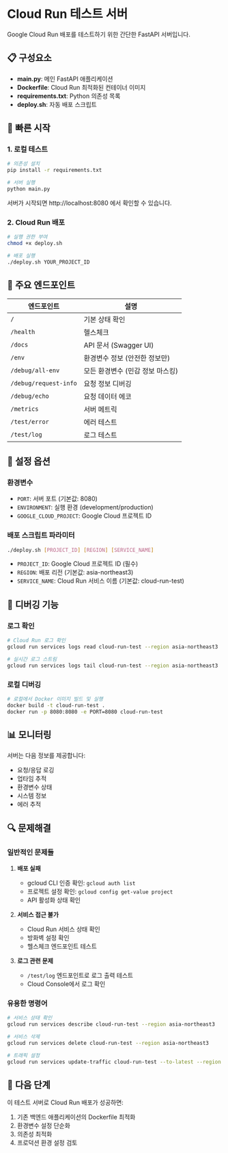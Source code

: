 # Cloud Run 테스트 서버

Google Cloud Run 배포를 테스트하기 위한 간단한 FastAPI 서버입니다.

## 📋 구성요소

- **main.py**: 메인 FastAPI 애플리케이션
- **Dockerfile**: Cloud Run 최적화된 컨테이너 이미지
- **requirements.txt**: Python 의존성 목록
- **deploy.sh**: 자동 배포 스크립트

## 🚀 빠른 시작

### 1. 로컬 테스트

```bash
# 의존성 설치
pip install -r requirements.txt

# 서버 실행
python main.py
```

서버가 시작되면 http://localhost:8080 에서 확인할 수 있습니다.

### 2. Cloud Run 배포

```bash
# 실행 권한 부여
chmod +x deploy.sh

# 배포 실행
./deploy.sh YOUR_PROJECT_ID
```

## 🎯 주요 엔드포인트

| 엔드포인트 | 설명 |
|-----------|------|
| `/` | 기본 상태 확인 |
| `/health` | 헬스체크 |
| `/docs` | API 문서 (Swagger UI) |
| `/env` | 환경변수 정보 (안전한 정보만) |
| `/debug/all-env` | 모든 환경변수 (민감 정보 마스킹) |
| `/debug/request-info` | 요청 정보 디버깅 |
| `/debug/echo` | 요청 데이터 에코 |
| `/metrics` | 서버 메트릭 |
| `/test/error` | 에러 테스트 |
| `/test/log` | 로그 테스트 |

## 🔧 설정 옵션

### 환경변수

- `PORT`: 서버 포트 (기본값: 8080)
- `ENVIRONMENT`: 실행 환경 (development/production)
- `GOOGLE_CLOUD_PROJECT`: Google Cloud 프로젝트 ID

### 배포 스크립트 파라미터

```bash
./deploy.sh [PROJECT_ID] [REGION] [SERVICE_NAME]
```

- `PROJECT_ID`: Google Cloud 프로젝트 ID (필수)
- `REGION`: 배포 리전 (기본값: asia-northeast3)
- `SERVICE_NAME`: Cloud Run 서비스 이름 (기본값: cloud-run-test)

## 🐛 디버깅 기능

### 로그 확인

```bash
# Cloud Run 로그 확인
gcloud run services logs read cloud-run-test --region asia-northeast3

# 실시간 로그 스트림
gcloud run services logs tail cloud-run-test --region asia-northeast3
```

### 로컬 디버깅

```bash
# 로컬에서 Docker 이미지 빌드 및 실행
docker build -t cloud-run-test .
docker run -p 8080:8080 -e PORT=8080 cloud-run-test
```

## 📊 모니터링

서버는 다음 정보를 제공합니다:

- 요청/응답 로깅
- 업타임 추적
- 환경변수 상태
- 시스템 정보
- 에러 추적

## 🔍 문제해결

### 일반적인 문제들

1. **배포 실패**
   - gcloud CLI 인증 확인: `gcloud auth list`
   - 프로젝트 설정 확인: `gcloud config get-value project`
   - API 활성화 상태 확인

2. **서비스 접근 불가**
   - Cloud Run 서비스 상태 확인
   - 방화벽 설정 확인
   - 헬스체크 엔드포인트 테스트

3. **로그 관련 문제**
   - `/test/log` 엔드포인트로 로그 출력 테스트
   - Cloud Console에서 로그 확인

### 유용한 명령어

```bash
# 서비스 상태 확인
gcloud run services describe cloud-run-test --region asia-northeast3

# 서비스 삭제
gcloud run services delete cloud-run-test --region asia-northeast3

# 트래픽 설정
gcloud run services update-traffic cloud-run-test --to-latest --region asia-northeast3
```

## 📝 다음 단계

이 테스트 서버로 Cloud Run 배포가 성공하면:

1. 기존 백엔드 애플리케이션의 Dockerfile 최적화
2. 환경변수 설정 단순화
3. 의존성 최적화
4. 프로덕션 환경 설정 검토